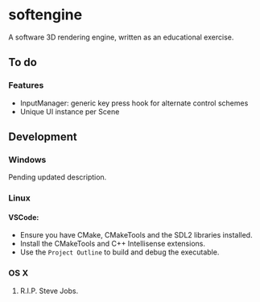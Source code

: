 # softengine
A software 3D rendering engine, written as an educational exercise.

## To do

### Features

* InputManager: generic key press hook for alternate control schemes
* Unique UI instance per Scene

## Development

### Windows

Pending updated description.

### Linux

#### VSCode:
- Ensure you have CMake, CMakeTools and the SDL2 libraries installed.
- Install the CMakeTools and C++ Intellisense extensions.
- Use the `Project Outline` to build and debug the executable.

### OS X
1. R.I.P. Steve Jobs.